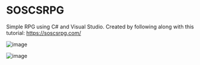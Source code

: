 # SOSCSRPG
Simple RPG using C# and Visual Studio.
Created by following along with this tutorial: https://soscsrpg.com/

![image](https://user-images.githubusercontent.com/31493506/181658160-e9d56b3e-bf43-44b7-a1bb-b360d4847c14.png)

![image](https://user-images.githubusercontent.com/31493506/181658129-b95a229e-972a-489c-a4f5-4631efaab9e6.png)
